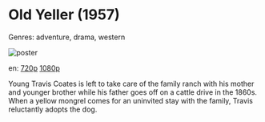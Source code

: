 # Old Yeller (1957)

Genres: adventure, drama, western

![poster](http://image.tmdb.org/t/p/w500/cpmJyQpmg6fF8VkBUAAFIs8tLKh.jpg)

en:
  [720p](magnet:?xt=urn:btih:7E314B8FB0B96AB976FE019F13BDDDCD1FA1EDEF&tr=udp://glotorrents.pw:6969/announce&tr=udp://tracker.opentrackr.org:1337/announce&tr=udp://torrent.gresille.org:80/announce&tr=udp://tracker.openbittorrent.com:80&tr=udp://tracker.coppersurfer.tk:6969&tr=udp://tracker.leechers-paradise.org:6969&tr=udp://p4p.arenabg.ch:1337&tr=udp://tracker.internetwarriors.net:1337)
  [1080p](magnet:?xt=urn:btih:DE7C02C907B8FEC376A645B282B71B6D081CD31C&tr=udp://glotorrents.pw:6969/announce&tr=udp://tracker.opentrackr.org:1337/announce&tr=udp://torrent.gresille.org:80/announce&tr=udp://tracker.openbittorrent.com:80&tr=udp://tracker.coppersurfer.tk:6969&tr=udp://tracker.leechers-paradise.org:6969&tr=udp://p4p.arenabg.ch:1337&tr=udp://tracker.internetwarriors.net:1337)
  


Young Travis Coates is left to take care of the family ranch with his mother and younger brother while his father goes off on a cattle drive in the 1860s. When a yellow mongrel comes for an uninvited stay with the family, Travis reluctantly adopts the dog.